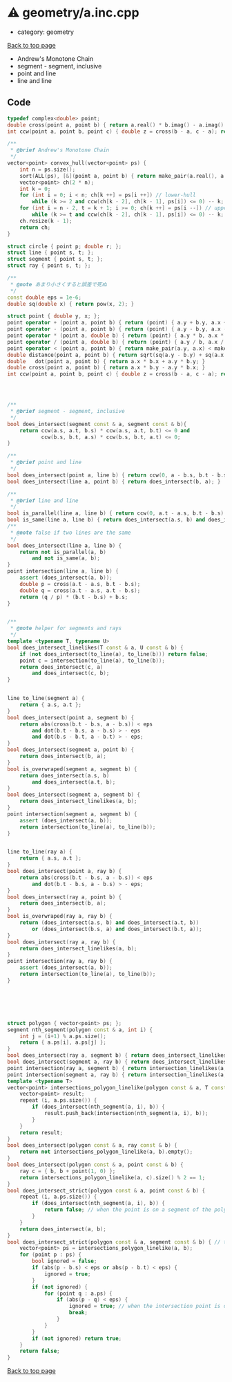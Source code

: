 <!-- mathjax config similar to math.stackexchange -->
<script type="text/javascript" async
  src="https://cdnjs.cloudflare.com/ajax/libs/mathjax/2.7.5/MathJax.js?config=TeX-MML-AM_CHTML">
</script>
<script type="text/x-mathjax-config">
  MathJax.Hub.Config({
    TeX: { equationNumbers: { autoNumber: "AMS" }},
    tex2jax: {
      inlineMath: [ ['$','$'] ],
      processEscapes: true
    },
    "HTML-CSS": { matchFontHeight: false },
    displayAlign: "left",
    displayIndent: "2em"
  });
</script>

<script type="text/javascript" src="https://cdnjs.cloudflare.com/ajax/libs/jquery/3.4.1/jquery.min.js"></script>
<script src="https://cdn.jsdelivr.net/npm/jquery-balloon-js@1.1.2/jquery.balloon.min.js" integrity="sha256-ZEYs9VrgAeNuPvs15E39OsyOJaIkXEEt10fzxJ20+2I=" crossorigin="anonymous"></script>
<script type="text/javascript" src="../../assets/js/copy-button.js"></script>
<link rel="stylesheet" href="../../assets/css/copy-button.css" />


# :warning: geometry/a.inc.cpp
* category: geometry


[Back to top page](../../index.html)

* Andrew's Monotone Chain
* segment - segment, inclusive
* point and line
* line and line


## Code
```cpp
typedef complex<double> point;
double cross(point a, point b) { return a.real() * b.imag() - a.imag() * b.real(); }
int ccw(point a, point b, point c) { double z = cross(b - a, c - a); return z > eps ? 1 : z < - eps ? -1 : 0; }

/**
 * @brief Andrew's Monotone Chain
 */
vector<point> convex_hull(vector<point> ps) {
    int n = ps.size();
    sort(ALL(ps), [&](point a, point b) { return make_pair(a.real(), a.imag()) < make_pair(b.real(), b.imag()); });
    vector<point> ch(2 * n);
    int k = 0;
    for (int i = 0; i < n; ch[k ++] = ps[i ++]) // lower-hull
        while (k >= 2 and ccw(ch[k - 2], ch[k - 1], ps[i]) <= 0) -- k;
    for (int i = n - 2, t = k + 1; i >= 0; ch[k ++] = ps[i --]) // upper-hull
        while (k >= t and ccw(ch[k - 2], ch[k - 1], ps[i]) <= 0) -- k;
    ch.resize(k - 1);
    return ch;
}

struct circle { point p; double r; };
struct line { point s, t; };
struct segment { point s, t; };
struct ray { point s, t; };

/**
 * @note あまり小さくすると誤差で死ぬ
 */
const double eps = 1e-6;
double sq(double x) { return pow(x, 2); }

struct point { double y, x; };
point operator + (point a, point b) { return (point) { a.y + b.y, a.x + b.x }; }
point operator - (point a, point b) { return (point) { a.y - b.y, a.x - b.x }; }
point operator * (point a, double b) { return (point) { a.y * b, a.x * b }; }
point operator / (point a, double b) { return (point) { a.y / b, a.x / b }; }
point operator < (point a, point b) { return make_pair(a.y, a.x) < make_pair(b.y, b.x); }
double distance(point a, point b) { return sqrt(sq(a.y - b.y) + sq(a.x - b.x)); }
double   dot(point a, point b) { return a.x * b.x + a.y * b.y; }
double cross(point a, point b) { return a.x * b.y - a.y * b.x; }
int ccw(point a, point b, point c) { double z = cross(b - a, c - a); return z > eps ? 1 : z < - eps ? -1 : 0; }




/**
 * @brief segment - segment, inclusive
 */
bool does_intersect(segment const & a, segment const & b){
    return ccw(a.s, a.t, b.s) * ccw(a.s, a.t, b.t) <= 0 and
           ccw(b.s, b.t, a.s) * ccw(b.s, b.t, a.t) <= 0;
}

/**
 * @brief point and line
 */
bool does_intersect(point a, line b) { return ccw(0, a - b.s, b.t - b.s) == 0; }
bool does_intersect(line a, point b) { return does_intersect(b, a); }

/**
 * @brief line and line
 */
bool is_parallel(line a, line b) { return ccw(0, a.t - a.s, b.t - b.s) == 0; }
bool is_same(line a, line b) { return does_intersect(a.s, b) and does_intersect(a.t, b); }
/**
 * @note false if two lines are the same
 */
bool does_intersect(line a, line b) {
    return not is_parallel(a, b)
        and not is_same(a, b);
}
point intersection(line a, line b) {
    assert (does_intersect(a, b));
    double p = cross(a.t - a.s, b.t - b.s);
    double q = cross(a.t - a.s, a.t - b.s);
    return (q / p) * (b.t - b.s) + b.s;
}


/**
 * @note helper for segments and rays
 */
template <typename T, typename U>
bool does_intersect_linelikes(T const & a, U const & b) {
    if (not does_intersect(to_line(a), to_line(b))) return false;
    point c = intersection(to_line(a), to_line(b));
    return does_intersect(c, a)
        and does_intersect(c, b);
}


line to_line(segment a) {
    return { a.s, a.t };
}
bool does_intersect(point a, segment b) {
    return abs(cross(b.t - b.s, a - b.s)) < eps
        and dot(b.t - b.s, a - b.s) > - eps
        and dot(b.s - b.t, a - b.t) > - eps;
}
bool does_intersect(segment a, point b) {
    return does_intersect(b, a);
}
bool is_overwraped(segment a, segment b) {
    return does_intersect(a.s, b)
        and does_intersect(a.t, b);
}
bool does_intersect(segment a, segment b) {
    return does_intersect_linelikes(a, b);
}
point intersection(segment a, segment b) {
    assert (does_intersect(a, b));
    return intersection(to_line(a), to_line(b));
}


line to_line(ray a) {
    return { a.s, a.t };
}
bool does_intersect(point a, ray b) {
    return abs(cross(b.t - b.s, a - b.s)) < eps
        and dot(b.t - b.s, a - b.s) > - eps;
}
bool does_intersect(ray a, point b) {
    return does_intersect(b, a);
}
bool is_overwraped(ray a, ray b) {
    return (does_intersect(a.s, b) and does_intersect(a.t, b))
        or (does_intersect(b.s, a) and does_intersect(b.t, a));
}
bool does_intersect(ray a, ray b) {
    return does_intersect_linelikes(a, b);
}
point intersection(ray a, ray b) {
    assert (does_intersect(a, b));
    return intersection(to_line(a), to_line(b));
}






struct polygon { vector<point> ps; };
segment nth_segment(polygon const & a, int i) {
    int j = (i+1) % a.ps.size();
    return { a.ps[i], a.ps[j] };
}
bool does_intersect(ray a, segment b) { return does_intersect_linelikes(a, b); }
bool does_intersect(segment a, ray b) { return does_intersect_linelikes(a, b); }
point intersection(ray a, segment b) { return intersection_linelikes(a, b); }
point intersection(segment a, ray b) { return intersection_linelikes(a, b); }
template <typename T>
vector<point> intersections_polygon_linelike(polygon const & a, T const & b) {
    vector<point> result;
    repeat (i, a.ps.size()) {
        if (does_intersect(nth_segment(a, i), b)) {
            result.push_back(intersection(nth_segment(a, i), b));
        }
    }
    return result;
}
bool does_intersect(polygon const & a, ray const & b) {
    return not intersections_polygon_linelike(a, b).empty();
}
bool does_intersect(polygon const & a, point const & b) {
    ray c = { b, b + point(1, 0) };
    return intersections_polygon_linelike(a, c).size() % 2 == 1;
}
bool does_intersect_strict(polygon const & a, point const & b) {
    repeat (i, a.ps.size()) {
        if (does_intersect(nth_segment(a, i), b)) {
            return false; // when the point is on a segment of the polygon
        }
    }
    return does_intersect(a, b);
}
bool does_intersect_strict(polygon const & a, segment const & b) { // the boundary is not included
    vector<point> ps = intersections_polygon_linelike(a, b);
    for (point p : ps) {
        bool ignored = false;
        if (abs(p - b.s) < eps or abs(p - b.t) < eps) {
            ignored = true;
        }
        if (not ignored) {
            for (point q : a.ps) {
                if (abs(p - q) < eps) {
                    ignored = true; // when the intersection point is one of the vertex of the polygon
                    break;
                }
            }
        }
        if (not ignored) return true;
    }
    return false;
}

```

[Back to top page](../../index.html)

